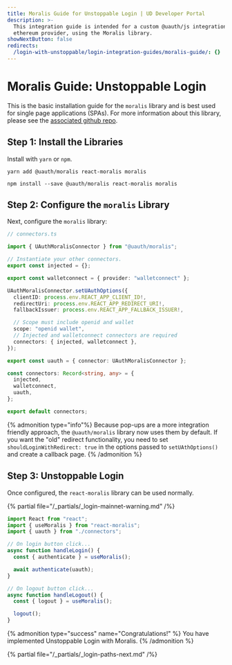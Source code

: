 ```yaml
---
title: Moralis Guide for Unstoppable Login | UD Developer Portal
description: >-
  This integration guide is intended for a custom @uauth/js integration, with
  ethereum provider, using the Moralis library.
showNextButton: false
redirects:
  /login-with-unstoppable/login-integration-guides/moralis-guide/: {}
---
```


# Moralis Guide: Unstoppable Login

This is the basic installation guide for the `moralis` library and is best used for single page applications (SPAs). For more information about this library, please see the [associated github repo](https://github.com/unstoppabledomains/uauth/tree/main/packages/moralis).

## Step 1: Install the Libraries

Install with `yarn` or `npm`.

```shell {% title="yarn" %}
yarn add @uauth/moralis react-moralis moralis
```

```shell {% title="npm" %}
npm install --save @uauth/moralis react-moralis moralis
```

## Step 2: Configure the `moralis` Library

Next, configure the `moralis` library:

```typescript
// connectors.ts

import { UAuthMoralisConnector } from "@uauth/moralis";

// Instantiate your other connectors.
export const injected = {};

export const walletconnect = { provider: "walletconnect" };

UAuthMoralisConnector.setUAuthOptions({
  clientID: process.env.REACT_APP_CLIENT_ID!,
  redirectUri: process.env.REACT_APP_REDIRECT_URI!,
  fallbackIssuer: process.env.REACT_APP_FALLBACK_ISSUER!,

  // Scope must include openid and wallet
  scope: "openid wallet",
  // Injected and walletconnect connectors are required
  connectors: { injected, walletconnect },
});

export const uauth = { connector: UAuthMoralisConnector };

const connectors: Record<string, any> = {
  injected,
  walletconnect,
  uauth,
};

export default connectors;
```

{% admonition type="info"%}
Because pop-ups are a more integration friendly approach, the `@uauth/moralis` library now uses them by default. If you want the "old" redirect functionality, you need to set `shouldLoginWithRedirect: true` in the options passed to `setUAthOptions()` and create a callback page.
{% /admonition %}

## Step 3: Unstoppable Login

Once configured, the `react-moralis` library can be used normally.

{% partial file="/_partials/_login-mainnet-warning.md" /%}

```typescript
import React from "react";
import { useMoralis } from "react-moralis";
import { uauth } from "./connectors";

// On login button click...
async function handleLogin() {
  const { authenticate } = useMoralis();

  await authenticate(uauth);
}

// On logout button click...
async function handleLogout() {
  const { logout } = useMoralis();

  logout();
}
```

{% admonition type="success" name="Congratulations!" %}
You have implemented Unstoppable Login with Moralis.
{% /admonition %}

{% partial file="/_partials/_login-paths-next.md" /%}
